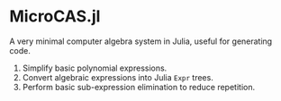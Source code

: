 # MicroCAS.jl

A very minimal computer algebra system in Julia, useful for generating code.

1. Simplify basic polynomial expressions.
2. Convert algebraic expressions into Julia `Expr` trees.
3. Perform basic sub-expression elimination to reduce repetition.

